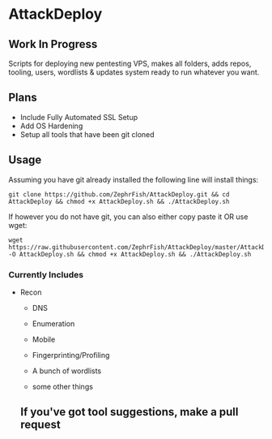 # AttackDeploy
## Work In Progress
Scripts for deploying new pentesting VPS, makes all folders, adds repos, tooling, users, wordlists & updates system ready to run whatever you want.

## Plans

- Include Fully Automated SSL Setup
- Add OS Hardening
- Setup all tools that have been git cloned

## Usage
Assuming you have git already installed the following line will install things:
```
git clone https://github.com/ZephrFish/AttackDeploy.git && cd AttackDeploy && chmod +x AttackDeploy.sh && ./AttackDeploy.sh
```

If however you do not have git, you can also either copy paste it OR use wget:
```
wget https://raw.githubusercontent.com/ZephrFish/AttackDeploy/master/AttackDeploy.sh -O AttackDeploy.sh && chmod +x AttackDeploy.sh && ./AttackDeploy.sh
```

### Currently Includes

- Recon 
  - DNS
  - Enumeration
  - Mobile
  - Fingerprinting/Profiling
  
  - A bunch of wordlists
  - some other things
  
  
  If you've got tool suggestions, make a pull request
  ----
